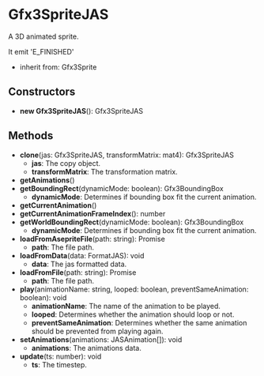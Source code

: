 # Gfx3SpriteJAS

A 3D animated sprite.
It emit 'E_FINISHED'
- inherit from: Gfx3Sprite
## Constructors
* **new Gfx3SpriteJAS**(): Gfx3SpriteJAS   
## Methods
* **clone**(jas: Gfx3SpriteJAS, transformMatrix: mat4): Gfx3SpriteJAS   
  * **jas**: The copy object.
  * **transformMatrix**: The transformation matrix.
* **getAnimations**()   
* **getBoundingRect**(dynamicMode: boolean): Gfx3BoundingBox   
  * **dynamicMode**: Determines if bounding box fit the current animation.
* **getCurrentAnimation**()   
* **getCurrentAnimationFrameIndex**(): number   
* **getWorldBoundingRect**(dynamicMode: boolean): Gfx3BoundingBox   
  * **dynamicMode**: Determines if bounding box fit the current animation.
* **loadFromAsepriteFile**(path: string): Promise   
  * **path**: The file path.
* **loadFromData**(data: FormatJAS): void   
  * **data**: The jas formatted data.
* **loadFromFile**(path: string): Promise   
  * **path**: The file path.
* **play**(animationName: string, looped: boolean, preventSameAnimation: boolean): void   
  * **animationName**: The name of the animation to be played.
  * **looped**: Determines whether the animation should loop or not.
  * **preventSameAnimation**: Determines whether the same animation should be prevented from playing again.
* **setAnimations**(animations: JASAnimation[]): void   
  * **animations**: The animations data.
* **update**(ts: number): void   
  * **ts**: The timestep.
